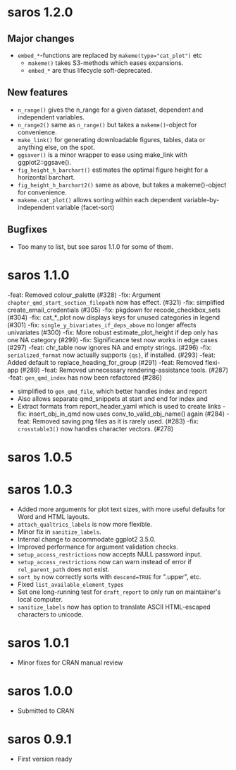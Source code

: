 # saros 1.2.0

## Major changes
- `embed_*`-functions are replaced by `makeme(type="cat_plot")` etc
    - `makeme()` takes S3-methods which eases expansions.
    - `embed_*` are thus lifecycle soft-deprecated.

## New features
- `n_range()` gives the n_range for a given dataset, dependent and independent variables.
- `n_range2()` same as `n_range()` but takes a `makeme()`-object for convenience.
- `make_link()` for generating downloadable figures, tables, data or anything else, on the spot.
- `ggsaver()` is a minor wrapper to ease using make_link with ggplot2::ggsave().
- `fig_height_h_barchart()` estimates the optimal figure height for a horizontal barchart.
- `fig_height_h_barchart2()` same as above, but takes a makeme()-object for convenience.
- `makeme.cat_plot()` allows sorting within each dependent variable-by-independent variable (facet-sort)

## Bugfixes
- Too many to list, but see saros 1.1.0 for some of them.

# saros 1.1.0
<!-- NEWS.md is maintained by https://cynkra.github.io/fledge, do not edit -->

-feat: Removed colour_palette  (#328)
-fix: Argument `chapter_qmd_start_section_filepath` now has effect. (#321)
-fix: simplified create_email_credentials (#305)
-fix: pkgdown for recode_checkbox_sets (#304)
-fix: cat_*_plot now displays keys for unused categories in legend (#301)
-fix: `single_y_bivariates_if_deps_above` no longer affects univariates (#300)
-fix: More robust estimate_plot_height if dep only has one NA category (#299)
-fix: Significance test now works in edge cases (#297)
-feat: chr_table now ignores NA and empty strings. (#296)
-fix: `serialized_format` now actually supports `{qs}`, if installed. (#293)
-feat: Added default to replace_heading_for_group (#291)
-feat: Removed flexi-app  (#289)
-feat: Removed unnecessary rendering-assistance tools. (#287)
-feat: `gen_qmd_index` has now been refactored (#286)
- simplified to `gen_qmd_file`, which better handles index and report
- Also allows separate qmd_snippets at start and end for index and
- Extract formats from report_header_yaml which is used to create links
-fix: insert_obj_in_qmd now uses conv_to_valid_obj_name() again (#284)
-feat: Removed saving png files as it is rarely used. (#283)
-fix: `crosstable3()` now handles character vectors. (#278)


# saros 1.0.5

<!-- NEWS.md is maintained by https://cynkra.github.io/fledge, do not edit -->

# saros 1.0.3

- Added more arguments for plot text sizes, with more useful defaults for Word and HTML layouts.
- `attach_qualtrics_labels` is now more flexible.
- Minor fix in `sanitize_labels`.
- Internal change to accommodate ggplot2 3.5.0.
- Improved performance for argument validation checks.
- `setup_access_restrictions` now accepts NULL password input.
- `setup_access_restrictions` now can warn instead of error if `rel_parent_path` does not exist.
- `sort_by` now correctly sorts with `descend=TRUE` for ".upper", etc.
- Fixed `list_available_element_types`
- Set one long-running test for `draft_report` to only run on maintainer's local computer.
- `sanitize_labels` now has option to translate ASCII HTML-escaped characters to unicode.

# saros 1.0.1

* Minor fixes for CRAN manual review

# saros 1.0.0

* Submitted to CRAN

# saros 0.9.1

* First version ready

